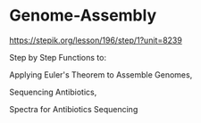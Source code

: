 # Genome-Assembly
https://stepik.org/lesson/196/step/1?unit=8239

Step by Step Functions to:

Applying Euler's Theorem to Assemble Genomes,

Sequencing Antibiotics,

Spectra for Antibiotics Sequencing
